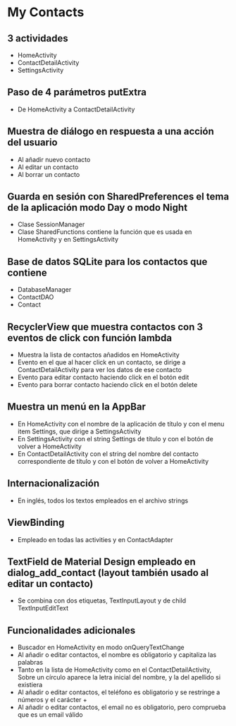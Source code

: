 # My Contacts

## 3 actividades
- HomeActivity
- ContactDetailActivity
- SettingsActivity

## Paso de 4 parámetros putExtra
- De HomeActivity a ContactDetailActivity

## Muestra de diálogo en respuesta a una acción del usuario
- Al añadir nuevo contacto
- Al editar un contacto
- Al borrar un contacto

## Guarda en sesión con SharedPreferences el tema de la aplicación modo Day o modo Night
- Clase SessionManager
- Clase SharedFunctions contiene la función que es usada en HomeActivity y en SettingsActivity

## Base de datos SQLite para los contactos que contiene
- DatabaseManager
- ContactDAO
- Contact

## RecyclerView que muestra contactos con 3 eventos de click con función lambda
- Muestra la lista de contactos añadidos en HomeActivity
- Evento en el que al hacer click en un contacto, se dirige a ContactDetailActivity para ver los datos de ese contacto
- Evento para editar contacto haciendo click en el botón edit
- Evento para borrar contacto haciendo click en el botón delete

## Muestra un menú en la AppBar
- En HomeActivity con el nombre de la aplicación de título y con el menu item Settings, que dirige a SettingsActivity
- En SettingsActivity con el string Settings de título y con el botón de volver a HomeActivity
- En ContactDetailActivity con el string del nombre del contacto correspondiente de título y con el botón de volver a HomeActivity

## Internacionalización
- En inglés, todos los textos empleados en el archivo strings

## ViewBinding
- Empleado en todas las activities y en ContactAdapter

## TextField de Material Design empleado en dialog_add_contact (layout también usado al editar un contacto)
- Se combina con dos etiquetas, TextInputLayout y de child TextInputEditText

## Funcionalidades adicionales
- Buscador en HomeActivity en modo onQueryTextChange
- Al añadir o editar contactos, el nombre es obligatorio y capitaliza las palabras
- Tanto en la lista de HomeActivity como en el ContactDetailActivity, Sobre un círculo aparece la letra inicial del nombre, y la del apellido si existiera
- Al añadir o editar contactos, el teléfono es obligatorio y se restringe a números y el carácter +
- Al añadir o editar contactos, el email no es obligatorio, pero comprueba que es un email válido